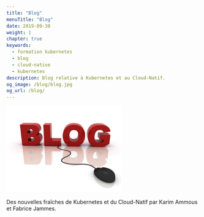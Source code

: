```yaml
---
title: "Blog"
menuTitle: "Blog"
date: 2019-09-30
weight: 1
chapter: true
keywords:
  - formation kubernetes
  - blog
  - cloud-native
  - kubernetes
description: Blog relative à Kubernetes et au Cloud-Natif.
og_image: /blog/blog.jpg
og_url: /blog/
---
```


[<img alt="K8s-School, expertise et formation Kubernetes" src="blog.jpg" width="300px" />](https://k8s-school.fr)

Des nouvelles fraîches de Kubernetes et du Cloud-Natif par Karim Ammous et Fabrice Jammes.


